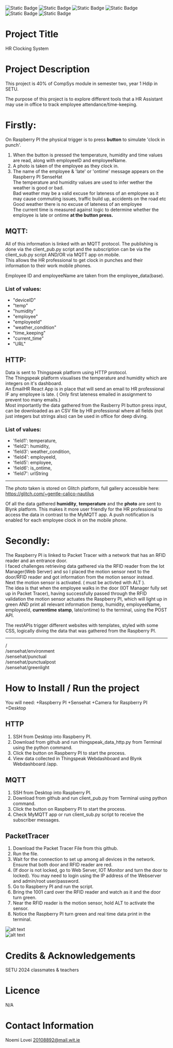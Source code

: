 ![Static Badge](https://img.shields.io/badge/Noemi_Lovei-pink)
![Static Badge](https://img.shields.io/badge/Software_Student-SETU_2024-blue)
![Static Badge](https://img.shields.io/badge/Computer_Systems_Project-2024-red)
![Static Badge](https://img.shields.io/badge/HTTP-green)
![Static Badge](https://img.shields.io/badge/MQTT-purple)
![Static Badge](https://img.shields.io/badge/Python-green)



# Project Title
 HR Clocking System

# Project Description 
This project is 40% of CompSys module in semester two, year 1 Hdip in SETU. 

The purpose of this project is to explore different tools that a HR Assistant may use in office to track employee attendance/time-keeping. <br>

# Firstly: <br>
On Raspberry PI the physical trigger is to press **button** to simulate 'clock in punch'. <br>
1. When the button is pressed the temperature, humidity and time values are read, along with employeeID and employeeName.
2. A photo is taken of the employee as they clock in.  
3. The name of the employee & 'late' or 'ontime' message appears on the Raspberry PI SenseHat <br>
The temperature and humidity values are used to infer wether the weather is good or bad. <br>
Bad weather may be a valid excuse for lateness of an employee as it may cause commuting issues, traffic build up, accidents on the road etc <br>
Good weather there is no excuse of lateness of an employee <br>
The current time is measured against logic to determine whether the employee is late or ontime **at the button press.**<br>

## MQTT:
All of this information is linked with an MQTT protocol. The publishing is done via the client_pub.py script and the subscription can be via the client_sub.py script AND/OR via MQTT app on mobile. <br>
This allows the HR professional to get clock in punches and their information to their work mobile phones. <br>

Employee ID and employeeName are taken from the employee_data(base). <br>

### List of values:
+ "deviceID" 
+ "temp"
+ "humidity"
+ "employee"
+ "employeeId"
+ "weather_condition"
+ "time_keeping" 
+ "current_time"
+ "URL" 


## HTTP:
Data is sent to Thingspeak platform using HTTP protocol. <br>
The Thingspeak platform visualises the temperature and humidity which are integers on it's dashboard.<br>
An EmailHR React App is in place that will send an email to HR professional IF any employee is late. ( Only first lateness emailed in assignment to prevent too many emails.)<br>
Most importantly the data gathered from the Rasberry PI button press input, can be downloaded as an CSV file by HR professional where all fields (not just integers but strings also) can be used in office for deep diving.  <br>

### List of values:

+ 'field1': temperature,
+ 'field2': humidity,
+ 'field3': weather_condition,
+ 'field4': employeeId,
+ 'field5': employee,
+ 'field6': is_ontime, 
+ 'field7': urlString

***

The photo taken is stored on Glitch platform, full gallery accessible here: <br> https://glitch.com/~gentle-calico-nautilus

Of all the data gathered **humidity**, **temperature** and the **photo** are sent to Blynk platform. This makes it more user friendly for the HR professional to access the data in contrast to the MyMQTT app. 
A push notification is enabled for each employee clock in on the mobile phone. 

# Secondly: <br>
The Raspberry PI is linked to Packet Tracer with a network that has an RFID reader and an entrance door. <br>
I faced challenges retrieving data gathered via the RFID reader from the Iot Manager(Web Server) and so I placed the motion sensor next to the door/RFID reader and got information from the motion sensor instead. <br>
Next the motion sensor is activated. ( must be activted with ALT ).<br>
The idea is that when the employee walks in the door (IOT Manager fully set up in Packet Tracer), having successfully passed through the RFID validation the motion sensor actuates the Raspberry PI, which will light up in green AND print all relevant information (temp, humidity, employeeName, employeeId, **currentime stamp**, late/ontime) to the terminal, using the POST API. <br>

The restAPIs trigger different websites with templates, styled with some CSS, logically diving the data that was gathered from the Raspberry PI.<br>
***
/<br>
/sensehat/environment<br>
/sensehat/punctual<br>
/sensehat/punctualpost<br>
/sensehat/greenlight<br>

# How to Install / Run the project

You will need:
+Raspberry PI
+Sensehat
+Camera for Raspberry PI
+Desktop

## HTTP

1. SSH from Desktop into Raspberry PI. 
2. Download from github and run thingspeak_data_http.py from Terminal using the python command.
3. Click the button on Raspberry PI to start the process.
4. View data collected in Thingspeak Webdashboard and Blynk Webdashboard /app. 

## MQTT

1. SSH from Desktop into Raspberry PI. 
2. Download from github and run client_pub.py from Terminal using python command.
3. Click the button on Raspberry PI to start the process.
4. Check MyMQTT app or run client_sub.py script to receive the subscriber messages. 

## PacketTracer

1. Download the Packet Tracer File from this github.
2. Run the file.
3. Wait for the connection to set up among all devices in the network. Ensure that both door and RFID reader are red. 
4. (If door is not locked, go to Web Server, IOT Monitor and turn the door to locked). You may need to login using the IP address of the Webserver and admin/root user/password.
5. Go to Raspberry PI and run the script.
5. Bring the 1001 card over the RFID reader and watch as it and the door turn green.
6. Near the RFID reader is the motion sensor, hold ALT to activate the sensor. 
7. Notice the Raspberry PI turn green and real time data print in the terminal. 


![alt text](https://github.com/nilanoemi25/CompSysProject/blob/main/Miscellaneous/Img/packetTracer.PNG "For step 4") <br>
![alt text](https://github.com/nilanoemi25/CompSysProject/blob/main/Miscellaneous/Img/script.PNG "For step 5")

# Credits & Acknowledgements 
SETU 2024 classmates & teachers

# Licence
N/A

# Contact Information
Noemi Lovei 
20108892@mail.wit.ie 
